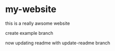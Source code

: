 <!-- @format -->

# my-website

this is a really awsome website

create example branch




now updating readme with update-readme branch
